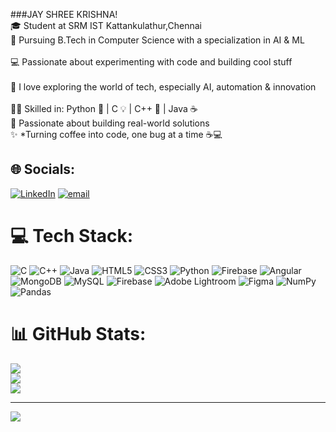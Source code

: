 ###JAY SHREE KRISHNA! </br>
🎓 Student at SRM IST Kattankulathur,Chennai</BR>
🤖 Pursuing B.Tech in Computer Science with a specialization in AI & ML</BR>  
💻 Passionate about experimenting with code and building cool stuff</BR>  
🧠 I love exploring the world of tech, especially AI, automation & innovation</BR>  
👨‍💻 Skilled in: Python 🐍 | C 💡 | C++ 🚀 | Java ☕</BR>
🎯 Passionate about building real-world solutions </BR> 
✨ *Turning coffee into code, one bug at a time ☕💻</BR>


## 🌐 Socials:
[![LinkedIn](https://img.shields.io/badge/LinkedIn-%230077B5.svg?logo=linkedin&logoColor=white)](https://linkedin.com/in/https://www.linkedin.com/in/durgesh-narayan-nayak-82098a353/) [![email](https://img.shields.io/badge/Email-D14836?logo=gmail&logoColor=white)](mailto:dnofficial2005@gmail.com) 

# 💻 Tech Stack:
![C](https://img.shields.io/badge/c-%2300599C.svg?style=for-the-badge&logo=c&logoColor=white) ![C++](https://img.shields.io/badge/c++-%2300599C.svg?style=for-the-badge&logo=c%2B%2B&logoColor=white) ![Java](https://img.shields.io/badge/java-%23ED8B00.svg?style=for-the-badge&logo=openjdk&logoColor=white) ![HTML5](https://img.shields.io/badge/html5-%23E34F26.svg?style=for-the-badge&logo=html5&logoColor=white) ![CSS3](https://img.shields.io/badge/css3-%231572B6.svg?style=for-the-badge&logo=css3&logoColor=white) ![Python](https://img.shields.io/badge/python-3670A0?style=for-the-badge&logo=python&logoColor=ffdd54) ![Firebase](https://img.shields.io/badge/firebase-%23039BE5.svg?style=for-the-badge&logo=firebase) ![Angular](https://img.shields.io/badge/angular-%23DD0031.svg?style=for-the-badge&logo=angular&logoColor=white) ![MongoDB](https://img.shields.io/badge/MongoDB-%234ea94b.svg?style=for-the-badge&logo=mongodb&logoColor=white) ![MySQL](https://img.shields.io/badge/mysql-4479A1.svg?style=for-the-badge&logo=mysql&logoColor=white) ![Firebase](https://img.shields.io/badge/firebase-a08021?style=for-the-badge&logo=firebase&logoColor=ffcd34) ![Adobe Lightroom](https://img.shields.io/badge/Adobe%20Lightroom-31A8FF.svg?style=for-the-badge&logo=Adobe%20Lightroom&logoColor=white) ![Figma](https://img.shields.io/badge/figma-%23F24E1E.svg?style=for-the-badge&logo=figma&logoColor=white) ![NumPy](https://img.shields.io/badge/numpy-%23013243.svg?style=for-the-badge&logo=numpy&logoColor=white) ![Pandas](https://img.shields.io/badge/pandas-%23150458.svg?style=for-the-badge&logo=pandas&logoColor=white)
# 📊 GitHub Stats:
![](https://github-readme-stats.vercel.app/api?username=DnN04&theme=gruvbox&hide_border=false&include_all_commits=false&count_private=false)<br/>
![](https://nirzak-streak-stats.vercel.app/?user=DnN04&theme=gruvbox&hide_border=false)<br/>
![](https://github-readme-stats.vercel.app/api/top-langs/?username=DnN04&theme=gruvbox&hide_border=false&include_all_commits=false&count_private=false&layout=compact)

---
[![](https://visitcount.itsvg.in/api?id=DnN04&icon=0&color=11)](https://visitcount.itsvg.in)

<!-- Proudly created with GPRM ( https://gprm.itsvg.in ) -->
